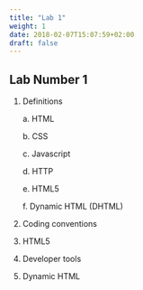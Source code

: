 ```yaml
---
title: "Lab 1"
weight: 1
date: 2018-02-07T15:07:59+02:00
draft: false
---
```

## Lab Number 1 

1. Definitions

	a. HTML

	b. CSS

	c. Javascript

	d. HTTP

	e. HTML5

	f. Dynamic HTML (DHTML)

2. Coding conventions

3. HTML5

4. Developer tools

5. Dynamic HTML
